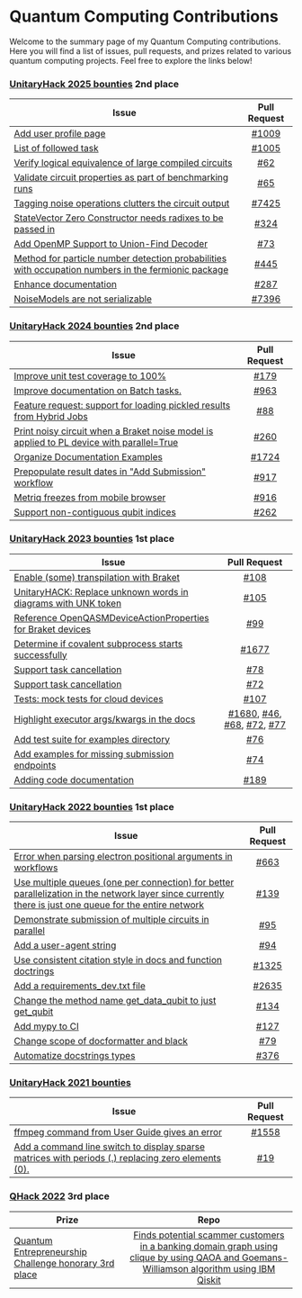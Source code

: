 <link rel="stylesheet" href="css/style.css">

# Quantum Computing Contributions

Welcome to the summary page of my Quantum Computing contributions. Here you will find a list of issues, pull requests, and prizes related to various quantum computing projects. Feel free to explore the links below!

### [UnitaryHack 2025 bounties](https://unitaryhack.dev/hackers/wingcode) 2nd place

| Issue                                                         | Pull Request                                           |
| -------------                                                 |:-------------:                                         |
| [Add user profile page](https://github.com/unitaryfoundation/metriq-app/issues/188) | [#1009](https://github.com/unitaryfoundation/metriq-app/pull/1009) |
| [List of followed task](https://github.com/unitaryfoundation/metriq-app/issues/1005) | [#1005](https://github.com/unitaryfoundation/metriq-app/issues/1005) |
| [Verify logical equivalence of large compiled circuits](https://github.com/unitaryfoundation/ucc/issues/62) | [#62](https://github.com/unitaryfoundation/ucc/issues/62#issuecomment-2985908821)  |
| [Validate circuit properties as part of benchmarking runs](https://github.com/unitaryfoundation/ucc-bench/issues/27) | [#65](https://github.com/unitaryfoundation/ucc-bench/pull/65)  |
| [Tagging noise operations clutters the circuit output](https://github.com/quantumlib/Cirq/issues/2905) | [#7425](https://github.com/quantumlib/Cirq/pull/7425) |
| [StateVector Zero Constructor needs radixes to be passed in](https://github.com/BQSKit/bqskit/issues/305) |[#324](https://github.com/BQSKit/bqskit/pull/324)  |
| [Add OpenMP Support to Union-Find Decoder](https://github.com/quantumgizmos/ldpc/issues/73) | [#73](https://github.com/quantumgizmos/ldpc/issues/73) |
| [Method for particle number detection probabilities with occupation numbers in the fermionic package](https://github.com/Budapest-Quantum-Computing-Group/piquasso/issues/435) | [#445](https://github.com/Budapest-Quantum-Computing-Group/piquasso/pull/445) |
| [Enhance documentation](https://github.com/TeamGraphix/graphix/issues/226) | [#287](https://github.com/TeamGraphix/graphix/pull/287) |
| [NoiseModels are not serializable](https://github.com/quantumlib/Cirq/issues/3846) |[#7396](https://github.com/quantumlib/Cirq/pull/7396)  |



### [UnitaryHack 2024 bounties](https://2024.unitaryhack.dev/leaderboard/) 2nd place

| Issue                                                         | Pull Request                                           | 
| -------------                                                 |:-------------:                                         |
| [Improve unit test coverage to 100%](https://github.com/qiskit-community/qiskit-braket-provider/issues/177)      | [#179](https://github.com/qiskit-community/qiskit-braket-provider/pull/179) |
| [Improve documentation on Batch tasks.](https://github.com/QuEraComputing/bloqade-python/issues/741)      | [#963](https://github.com/QuEraComputing/bloqade-python/pull/963) |
| [Feature request: support for loading pickled results from Hybrid Jobs](https://github.com/amazon-braket/Braket.jl/issues/18)      | [#88](https://github.com/amazon-braket/Braket.jl/pull/88) |
| [Print noisy circuit when a Braket noise model is applied to PL device with parallel=True](https://github.com/amazon-braket/amazon-braket-pennylane-plugin-python/issues/255)      | [#260](https://github.com/amazon-braket/amazon-braket-pennylane-plugin-python/pull/260) |
| [Organize Documentation Examples](https://github.com/NVIDIA/cuda-quantum/issues/1624)      | [#1724](https://github.com/NVIDIA/cuda-quantum/pull/1724) |
| [Prepopulate result dates in "Add Submission" workflow](https://github.com/unitaryfund/metriq-app/issues/880)      | [#917](https://github.com/unitaryfund/metriq-app/pull/917) |
| [Metriq freezes from mobile browser](https://github.com/unitaryfund/metriq-app/issues/851)      | [#916](https://github.com/unitaryfund/metriq-app/pull/916) |
| [Support non-contiguous qubit indices](https://github.com/amazon-braket/amazon-braket-default-simulator-python/issues/252)      | [#262](https://github.com/amazon-braket/amazon-braket-default-simulator-python/pull/262) |

### [UnitaryHack 2023 bounties](https://2023.unitaryhack.dev/leaderboard/) 1st place

| Issue                                                         | Pull Request                                           | 
| -------------                                                 |:-------------:                                         |
| [Enable (some) transpilation with Braket](https://github.com/qiskit-community/qiskit-braket-provider/issues/91)      | [#108](https://github.com/qiskit-community/qiskit-braket-provider/pull/108) |
| [UnitaryHACK: Replace unknown words in diagrams with UNK token](https://github.com/CQCL/lambeq/issues/84)      | [#105](https://github.com/CQCL/lambeq/pull/105) |
| [Reference OpenQASMDeviceActionProperties for Braket devices](https://github.com/qiskit-community/qiskit-braket-provider/issues/85)      | [#99](https://github.com/qiskit-community/qiskit-braket-provider/pull/99) |
| [Determine if covalent subprocess starts successfully](https://github.com/AgnostiqHQ/covalent/issues/1648)      | [#1677](https://github.com/AgnostiqHQ/covalent/pull/1677) |
| [Support task cancellation](https://github.com/AgnostiqHQ/covalent-awsbatch-plugin/issues/76)      | [#78](https://github.com/AgnostiqHQ/covalent-awsbatch-plugin/pull/78) |
| [Support task cancellation](https://github.com/AgnostiqHQ/covalent-braket-plugin/issues/71)      | [#72](https://github.com/AgnostiqHQ/covalent-braket-plugin/pull/73) |
| [Tests: mock tests for cloud devices](https://github.com/qiskit-community/qiskit-braket-provider/issues/19)      | [#107](https://github.com/qiskit-community/qiskit-braket-provider/pull/107) |
| [Highlight executor args/kwargs in the docs](https://github.com/AgnostiqHQ/covalent/issues/1637)      | [#1680](https://github.com/AgnostiqHQ/covalent/pull/1680), [#46](https://github.com/AgnostiqHQ/covalent-ec2-plugin/pull/46), [#68](https://github.com/AgnostiqHQ/covalent-slurm-plugin/pull/68), [#72](https://github.com/AgnostiqHQ/covalent-braket-plugin/pull/72), [#77](https://github.com/AgnostiqHQ/covalent-awsbatch-plugin/pull/77)  |
| [Add test suite for examples directory](https://github.com/unitaryfund/metriq-client/issues/71)      | [#76](https://github.com/unitaryfund/metriq-client/pull/76) |
| [Add examples for missing submission endpoints](https://github.com/unitaryfund/metriq-client/issues/72)      | [#74](https://github.com/unitaryfund/metriq-client/pull/74) |
| [Adding code documentation](https://github.com/scqubits/scqubits/issues/186)      | [#189](https://github.com/scqubits/scqubits/pull/189) |


### [UnitaryHack 2022 bounties](https://unitaryhack.dev/bounties/) 1st place

| Issue                                                         | Pull Request                                           | 
| -------------                                                 |:-------------:                                         |
| [Error when parsing electron positional arguments in workflows](https://github.com/AgnostiqHQ/covalent/issues/441)      | [#663](https://github.com/AgnostiqHQ/covalent/pull/663) |
| [Use multiple queues (one per connection) for better parallelization in the network layer since currently there is just one queue for the entire network](https://github.com/tqsd/QuNetSim/issues/125)      | [#139](https://github.com/tqsd/QuNetSim/pull/139) |  
| [Demonstrate submission of multiple circuits in parallel](https://github.com/Qiskit-Partners/qiskit-ionq/issues/90)      | [#95](https://github.com/Qiskit-Partners/qiskit-ionq/pull/95) | 
| [Add a user-agent string](https://github.com/Qiskit-Partners/qiskit-ionq/issues/91)      | [#94](https://github.com/Qiskit-Partners/qiskit-ionq/pull/94) | 
| [Use consistent citation style in docs and function doctrings](https://github.com/unitaryfund/mitiq/issues/1250)      | [#1325](https://github.com/unitaryfund/mitiq/pull/1325) | 
| [Add a requirements_dev.txt file](https://github.com/PennyLaneAI/pennylane/issues/2560)      | [#2635](https://github.com/PennyLaneAI/pennylane/pull/2635) | 
| [Change the method name get_data_qubit to just get_qubit](https://github.com/tqsd/QuNetSim/issues/121)      | [#134](https://github.com/tqsd/QuNetSim/pull/134) |  
| [Add mypy to CI](https://github.com/qir-alliance/pyqir/issues/57)      | [#127](https://github.com/qir-alliance/pyqir/pull/127) |
| [Change scope of docformatter and black](https://github.com/XanaduAI/flamingpy/issues/66)      | [#79](https://github.com/XanaduAI/flamingpy/pull/79) |
| [Automatize docstrings types](https://github.com/pasqal-io/Pulser/issues/359)      | [#376](https://github.com/pasqal-io/Pulser/pull/376) |

### [UnitaryHack 2021 bounties](https://2021.unitaryhack.dev/results.html#completed-bounties)

| Issue                                                         | Pull Request                                           | 
| -------------                                                 |:-------------:                                         |
| [ffmpeg command from User Guide gives an error](https://github.com/qutip/qutip/issues/799)      | [#1558](https://github.com/qutip/qutip/pull/1558) | 
| [Add a command line switch to display sparse matrices with periods (.) replacing zero elements (0).](https://github.com/dde/qqcs/issues/18)      | [#19](https://github.com/dde/qqcs/pull/19) | 

### [QHack 2022](https://qhack.ai/) 3rd place

| Prize                                                         | Repo                                           | 
| -------------                                                 |:-------------:                                         |
| [Quantum Entrepreneurship Challenge honorary 3rd place](https://medium.com/xanaduai/qhack-2022-cb5ad92573e2) | [Finds potential scammer customers in a banking domain graph using clique by using QAOA and Goemans-Williamson algorithm using IBM Qiskit](https://github.com/WingCode/quantum-scam-finder) | 
